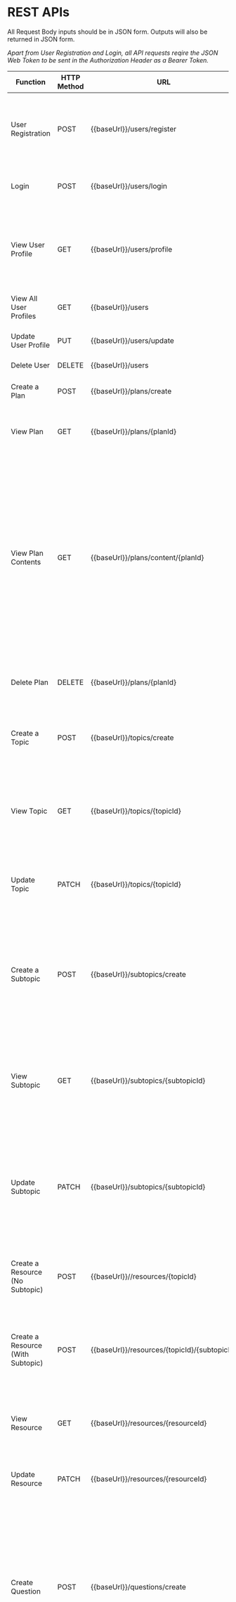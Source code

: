 # REST APIs

All Request Body inputs should be in JSON form. Outputs will also be returned in JSON form.

*Apart from User Registration and Login, all API requests reqire the JSON Web Token to be sent in the Authorization Header as a Bearer Token.*

<style>
    table th:nth-of-type(4) {
        width: 25%;
    }
</style>

<table>
    <thead>
        <tr>
            <th>Function</th>
            <th>HTTP Method</th>
            <th>URL</th>
            <th>Request Body</th>
            <th>Output</th>
            <th>Notes</th>
        </tr>
    </thead>
    <tbody>
        <tr>
            <td>User Registration</td>
            <td>POST</td>
            <td>{{baseUrl}}/users/register</td>
            <td>
                <pre>{ <br> "email": "value1", <br> "password": "value2", <br> "username": "value3" <br>}</pre>
            </td>
            <td>
                <pre>{ <br> "userId": value, <br> "email": "value1", <br> "username": "value2", <br> "roles": [<br>     "ROLE_USER" <br>  ], <br> "plans": []<br>}</pre>
            </td>
            <td></td>
        </tr>
        <tr>
            <td>Login</td>
            <td>POST</td>
            <td>{{baseUrl}}/users/login</td>
            <td>
                <pre>{<br> "username": "value1", <br> "password": "value2" <br>}</pre>
            </td>
            <td>
                JSON Web Token
            </td>
            <td></td>
        </tr>
        <tr>
            <td>View User Profile</td>
            <td>GET</td>
            <td>{{baseUrl}}/users/profile</td>
            <td>
            </td>
            <td>
                <pre>{ <br> "userId": value, <br> "email": "value1", <br> "username": "value2", <br> "roles": [<br>     "ROLE_USER" <br> ], <br> "plans": [<br>     "Spring Boot Roadmap" <br> ]<br>}</pre>
            </td>
            <td></td>
        </tr>
        <tr>
            <td>View All User Profiles</td>
            <td>GET</td>
            <td>{{baseUrl}}/users</td>
            <td>
            </td>
            <td>
                List of User entities
            </td>
            <td>User must have "ROLE_ADMIN"</td>
        </tr>
        <tr>
            <td>Update User Profile</td>
            <td>PUT</td>
            <td>{{baseUrl}}/users/update</td>
            <td>
                Full or partial User entity, containing fields to be updated
            </td>
            <td>
                Updated JSON Web Token
            </td>
            <td>Roles and Plans must be represented in an array</td>
        </tr>
        <tr>
            <td>Delete User</td>
            <td>DELETE</td>
            <td>{{baseUrl}}/users</td>
            <td>
            </td>
            <td>
                Account deleted successfully!
            </td>
            <td></td>
        </tr>
        <tr>
            <td>Create a Plan</td>
            <td>POST</td>
            <td>{{baseUrl}}/plans/create</td>
            <td>
                Name
            </td>
            <td>
                <pre>{<br> "planId": value, <br> "name": "Name" <br> }</pre>
            </td>
            <td>Name should not be encapsulated in quotes</td>
        </tr>
        <tr>
            <td>View Plan</td>
            <td>GET</td>
            <td>{{baseUrl}}/plans/{planId}</td>
            <td>
            </td>
            <td>
                <pre>{<br> "planId": value, <br> "name": "Name" <br> }</pre>
            </td>
            <td>The planId to look up must be included as a path variable</td>
        </tr>
        <tr>
            <td>View Plan Contents</td>
            <td>GET</td>
            <td>{{baseUrl}}/plans/content/{planId}</td>
            <td>
            </td>
            <td>
                <pre>{<br> "planId": value, <br> "planName": "value1", <br> "content": [<br>     {<br>        "topicId": value, <br>        "title": "value1", <br>        "status": false, <br>        "reources": [<br>            "resourceId": value, <br>            "title": "value1", <br>            "description": "value2", <br>            "type": "value3", <br>            "url": "value4" <br>        ]<br>     }, <br>     {<br>        "subtopicId": value, <br>        "title": "value1", <br>        "status": false, <br>        "reources": [<br>            "resourceId": value, <br>            "title": "value1", <br>            "description": "value2", <br>            "type": "value3", <br>            "url": "value4" <br>         ]<br>      }<br>   ]<br>}</pre>
            </td>
            <td>The planId to look up must be included as a path variable</td>
        </tr>
        <tr>
            <td>Delete Plan</td>
            <td>DELETE</td>
            <td>{{baseUrl}}/plans/{planId}</td>
            <td>
            </td>
            <td>
                Plan successfully deleted
            </td>
            <td>The planId to look up must be included as a path variable</td>
        </tr>
        <tr>
            <td>Create a Topic</td>
            <td>POST</td>
            <td>{{baseUrl}}/topics/create</td>
            <td>
                <pre>{<br> "planName": "Plan", <br> "topicName": "Topic" <br>}</pre>
            </td>
            <td>
                <pre>{<br> "topicId": value, <br> "title": "Topic", <br> "plan": {<br>     "planId": value, <br>     "name": "Plan"<br> }, <br> "status": false <br>}</pre>
            </td>
            <td></td>
        </tr>
        <tr>
            <td>View Topic</td>
            <td>GET</td>
            <td>{{baseUrl}}/topics/{topicId}</td>
            <td>
            </td>
            <td>
                <pre>{<br> "topicId": value, <br> "title": "Topic", <br> "plan": {<br>     "planId": value, <br>     "name": "Plan"<br> }, <br> "status": false <br>}</pre>
            </td>
            <td>The topicId to look up must be included as a path variable</td>
        </tr>
        <tr>
            <td>Update Topic</td>
            <td>PATCH</td>
            <td>{{baseUrl}}/topics/{topicId}</td>
            <td>
            </td>
            <td>
                <pre>{<br> "topicId": value, <br> "title": "Topic", <br> "plan": {<br>     "planId": value, <br>     "name": "Plan"<br> }, <br> "status": true <br>}</pre>
            </td>
            <td>The topicId to look up must be included as a path variable. Used to mark a Topic as complete</td>
        </tr>
        <tr>
            <td>Create a Subtopic</td>
            <td>POST</td>
            <td>{{baseUrl}}/subtopics/create</td>
            <td>
                <pre>{<br> "title": "value1", <br> "description": "value2", <br> "topicTitle": "Topic" <br>}</pre>
            </td>
            <td>
                <pre>{<br> "subtopicId": value, <br> "title": "value1", <br> "description": "value2", <br> "topic": {<br>     "topicId": value, <br>     "title": "value1", <br>     "plan": {<br>        "planId": value, <br>        "name": "value1" <br>     }<br> }, <br> "status": false <br>}</pre>
            </td>
            <td></td>
        </tr>
        <tr>
            <td>View Subtopic</td>
            <td>GET</td>
            <td>{{baseUrl}}/subtopics/{subtopicId}</td>
            <td>
            </td>
            <td>
                <pre>{<br> "subtopicId": value, <br> "title": "value1", <br> "description": "value2", <br> "topic": {<br>     "topicId": value, <br>     "title": "value1", <br>     "plan": {<br>        "planId": value, <br>        "name": "value1" <br>     }<br> }, <br> "status": false <br>}</pre>
            </td>
            <td>The subtopicId to look up must be included as a path variable</td>
        </tr>
        <tr>
            <td>Update Subtopic</td>
            <td>PATCH</td>
            <td>{{baseUrl}}/subtopics/{subtopicId}</td>
            <td>
            </td>
            <td>
                <pre>{<br> "subtopicId": value, <br> "title": "value1", <br> "description": "value2", <br> "topic": {<br>     "topicId": value, <br>     "title": "value1", <br>     "plan": {<br>        "planId": value, <br>        "name": "value1" <br>     }<br> }, <br> "status": true <br>}</pre>
            </td>
            <td>The subtopicId to look up must be included as a path variable. Used to mark a Subtopic as complete</td>
        </tr>
        <tr>
            <td>Create a Resource (No Subtopic)</td>
            <td>POST</td>
            <td>{{baseUrl}}//resources/{topicId}</td>
            <td>
                <pre>{<br> "title": "value1", <br> "description": "value2", <br> "type": "value3", <br> "url": "value4" <br>}</pre>
            </td>
            <td>
                <pre>{<br> "resourceId": value, <br> "title": "value1", <br> "description": "value2", <br> "type": "value3", <br> "url": "value4", <br> "topicName": "value5", <br> "subtopicName": null <br>}</pre>
            </td>
            <td>The topicId must be included as a path variable</td>
        </tr>
        <tr>
            <td>Create a Resource (With Subtopic)</td>
            <td>POST</td>
            <td>{{baseUrl}}/resources/{topicId}/{subtopicId}</td>
            <td>
                <pre>{<br> "title": "value1", <br> "description": "value2", <br> "type": "value3", <br> "url": "value4" <br>}</pre>
            </td>
            <td>
                <pre>{<br> "resourceId": value, <br> "title": "value1", <br> "description": "value2", <br> "type": "value3", <br> "url": "value4", <br> "topicName": "value5", <br> "subtopicName": "value6" <br>}</pre>
            </td>
            <td>The topicId and subtopicId must be included as path variables</td>
        </tr>
        <tr>
            <td>View Resource</td>
            <td>GET</td>
            <td>{{baseUrl}}/resources/{resourceId}</td>
            <td>
            </td>
            <td>
                <pre>{<br> "resourceId": value, <br> "title": "value1", <br> "description": "value2", <br> "type": "value3", <br> "url": "value4", <br> "topicName": "value5", <br> "subtopicName": "value6" <br>}</pre>
            </td>
            <td>The resourceId must be included as a path variable</td>
        </tr>
        <tr>
            <td>Update Resource</td>
            <td>PATCH</td>
            <td>{{baseUrl}}/resources/{resourceId}</td>
            <td>
                Full or partial Resource entity, containing fields to be updated
            </td>
            <td>
                Updated Resource entity
            </td>
            <td>The resourceId must be included as a path variable</td>
        </tr>
        <tr>
            <td>Create Question</td>
            <td>POST</td>
            <td>{{baseUrl}}/questions/create</td>
            <td>
                <pre>{<br> "question": "value1", <br> "answer": "value2", <br> "topicName": "value3" <br>}</pre>
            </td>
            <td>
                <pre>{<br> "questionId": value, <br> "question": "value1", <br> "answer": "value2", <br> "correct": false, <br> "topic": {<br>     "topicId": value, <br>     "title": "value1", <br>     "plan": {<br>        "planId": value, <br>        "name": "value1" <br>     }<br> }, <br> "user": {<br>      "userId": value, <br>      "email": "value1", <br>      "username": "value2", <br>      "roles": [<br>        "ROLE_USER" <br>       ], <br>      "plans": [<br>        "Spring Boot Roadmap" <br>       ]<br> } <br>}</pre>
            </td>
            <td>The resourceId must be included as a path variable</td>
        </tr>
        <tr>
            <td>View Question</td>
            <td>GET</td>
            <td>{{baseUrl}}/questions/{questionId}</td>
            <td>
            </td>
            <td>
                <pre>{<br> "questionId": value, <br> "question": "value1", <br> "answer": "value2", <br> "correct": false, <br> "topic": {<br>     "topicId": value, <br>     "title": "value1", <br>     "plan": {<br>        "planId": value, <br>        "name": "value1" <br>     }<br> }, <br> "user": {<br>      "userId": value, <br>      "email": "value1", <br>      "username": "value2", <br>      "roles": [<br>        "ROLE_USER" <br>       ], <br>      "plans": [<br>        "Spring Boot Roadmap" <br>       ]<br> } <br>}</pre>
            </td>
            <td>The questionId must be included as a path variable</td>
        </tr>
        <tr>
            <td>View All Questions By User</td>
            <td>GET</td>
            <td>{{baseUrl}}/questions/user</td>
            <td>
            </td>
            <td>
                List of Question entities, minus the User information
            </td>
            <td></td>
        </tr>
        <tr>
            <td>View User's Questions Per Topic</td>
            <td>GET</td>
            <td>{{baseUrl}}/questions/topic/{topicId}</td>
            <td>
            </td>
            <td>
                List of Question entities, minus the User and Topic information
            </td>
            <td>The topicId must be included as a path variable</td>
        </tr>
        <tr>
            <td>Mark Question as Correct</td>
            <td>PATCH</td>
            <td>{{baseUrl}}/questions/corect/{questionId}</td>
            <td>
            </td>
            <td>
                <pre>{<br> "questionId": value, <br> "question": "value1", <br> "answer": "value2", <br> "correct": true, <br> "topic": {<br>     "topicId": value, <br>     "title": "value1", <br>     "plan": {<br>        "planId": value, <br>        "name": "value1" <br>     }<br> }, <br> "user": {<br>      "userId": value, <br>      "email": "value1", <br>      "username": "value2", <br>      "roles": [<br>        "ROLE_USER" <br>       ], <br>      "plans": [<br>        "Spring Boot Roadmap" <br>       ]<br> } <br>}</pre>
            </td>
            <td>The questionId must be included as a path variable. Used to track knowledge of Question content</td>
        </tr>
        <tr>
            <td>Update Question</td>
            <td>PUT</td>
            <td>{{baseUrl}}/questions/{questionId}</td>
            <td>
                Full or partial Question entity, containing fields to be updated
            </td>
            <td>
                <pre>{<br> "questionId": value, <br> "question": "value1", <br> "answer": "value2", <br> "correct": true, <br> "topic": {<br>     "topicId": value, <br>     "title": "value1", <br>     "plan": {<br>        "planId": value, <br>        "name": "value1" <br>     }<br> }, <br> "user": {<br>      "userId": value, <br>      "email": "value1", <br>      "username": "value2", <br>      "roles": [<br>        "ROLE_USER" <br>       ], <br>      "plans": [<br>        "Spring Boot Roadmap" <br>       ]<br> } <br>}</pre>
            </td>
            <td>
                The questionId must be included as a path variable. Intended use: correcting typos in question, answer, or URL
            </td>
        </tr>
        <tr>
            <td>Delete Question</td>
            <td>DELETE</td>
            <td>{{baseUrl}}/questions/{questionId}</td>
            <td>
            </td>
            <td>
                <pre>Question: [question] deleted successfully</pre>
            </td>
            <td>
                The questionId must be included as a path variable
            </td>
        </tr>
    </tbody>
</table>